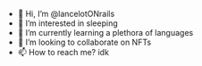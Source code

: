 - 👋 Hi, I’m @lancelotONrails
- 👀 I’m interested in sleeping
- 🌱 I’m currently learning a plethora of languages
- 💞️ I’m looking to collaborate on NFTs
- 📫 How to reach me? idk

<!---
lancelotONrails/lancelotONrails is a ✨ special ✨ repository because its `README.md` (this file) appears on your GitHub profile.
You can click the Preview link to take a look at your changes.
--->
